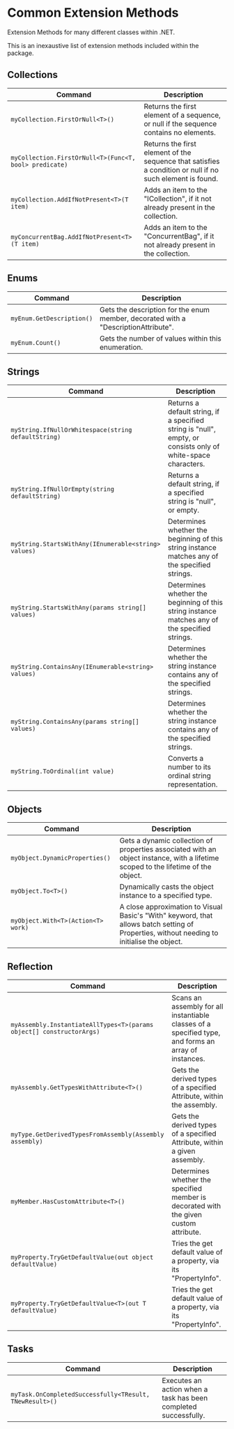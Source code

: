 # Common Extension Methods

Extension Methods for many different classes within .NET.

This is an inexaustive list of extension methods included within the package.

## Collections

|Command|Description|
|---|---|
| `myCollection.FirstOrNull<T>()` | Returns the first element of a sequence, or null if the sequence contains no elements. |
| `myCollection.FirstOrNull<T>(Func<T, bool> predicate)` | Returns the first element of the sequence that satisfies a condition or null if no such element is found. |
| `myCollection.AddIfNotPresent<T>(T item)` | Adds an item to the "ICollection", if it not already present in the collection. |
| `myConcurrentBag.AddIfNotPresent<T>(T item)` | Adds an item to the "ConcurrentBag", if it not already present in the collection. |

## Enums

|Command|Description|
|---|---|
| `myEnum.GetDescription()` | Gets the description for the enum member, decorated with a "DescriptionAttribute". |
| `myEnum.Count()` | Gets the number of values within this enumeration. |

## Strings

|Command|Description|
|---|---|
| `myString.IfNullOrWhitespace(string defaultString)` | Returns a default string, if a specified string is "null", empty, or consists only of white-space characters. |
| `myString.IfNullOrEmpty(string defaultString)` | Returns a default string, if a specified string is "null", or empty. |
| `myString.StartsWithAny(IEnumerable<string> values)` | Determines whether the beginning of this string instance matches any of the specified strings. |
| `myString.StartsWithAny(params string[] values)` | Determines whether the beginning of this string instance matches any of the specified strings. |
| `myString.ContainsAny(IEnumerable<string> values)` | Determines whether the string instance contains any of the specified strings. |
| `myString.ContainsAny(params string[] values)` | Determines whether the string instance contains any of the specified strings. |
| `myString.ToOrdinal(int value)` | Converts a number to its ordinal string representation. |

## Objects

|Command|Description|
|---|---|
| `myObject.DynamicProperties()` | Gets a dynamic collection of properties associated with an object instance, with a lifetime scoped to the lifetime of the object. |
| `myObject.To<T>()` | Dynamically casts the object instance to a specified type. |
| `myObject.With<T>(Action<T> work)` | A close approximation to Visual Basic's "With" keyword, that allows batch setting of Properties, without needing to initialise the object. |

## Reflection

|Command|Description|
|---|---|
| `myAssembly.InstantiateAllTypes<T>(params object[] constructorArgs)` | Scans an assembly for all instantiable classes of a specified type, and forms an array of instances. |
| `myAssembly.GetTypesWithAttribute<T>()` | Gets the derived types of a specified Attribute, within the assembly. |
| `myType.GetDerivedTypesFromAssembly(Assembly assembly)` | Gets the derived types of a specified Attribute, within a given assembly. |
| `myMember.HasCustomAttribute<T>()` | Determines whether the specified member is decorated with the given custom attribute. |
| `myProperty.TryGetDefaultValue(out object defaultValue)` | Tries the get default value of a property, via its "PropertyInfo". |
| `myProperty.TryGetDefaultValue<T>(out T defaultValue)` | Tries the get default value of a property, via its "PropertyInfo". |

## Tasks

|Command|Description|
|---|---|
| `myTask.OnCompletedSuccessfully<TResult, TNewResult>()` | Executes an action when a task has been completed successfully. |